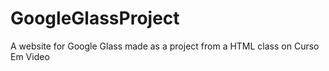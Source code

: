# GoogleGlassProject
A website for Google Glass made as a project from a HTML class on Curso Em Video
